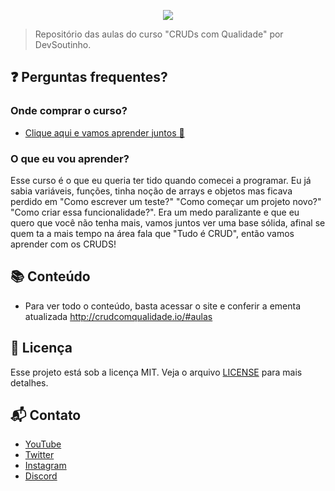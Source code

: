 <p align="center">
   <img src="https://user-images.githubusercontent.com/13791385/219491917-1a378a81-6794-4b21-95ff-c712efa2f904.png" />
</p>


> Repositório das aulas do curso "CRUDs com Qualidade" por DevSoutinho.

## ❓ Perguntas frequentes?

### Onde comprar o curso?

- [Clique aqui e vamos aprender juntos 🤝](https://crudcomqualidade.io/comprar)

### O que eu vou aprender?

Esse curso é o que eu queria ter tido quando comecei a programar. Eu já sabia variáveis, funções, tinha noção de arrays e objetos mas ficava perdido em "Como escrever um teste?" "Como começar um projeto novo?" "Como criar essa funcionalidade?". Era um medo paralizante e que eu quero que você não tenha mais, vamos juntos ver uma base sólida, afinal se quem ta a mais tempo na área fala que "Tudo é CRUD", então vamos aprender com os CRUDS!

## 📚 Conteúdo

- Para ver todo o conteúdo, basta acessar o site e conferir a ementa atualizada http://crudcomqualidade.io/#aulas

## 📝 Licença

Esse projeto está sob a licença MIT. Veja o arquivo [LICENSE](LICENSE) para mais detalhes.

## 📬 Contato

- [YouTube](https://youtube.com/@DevSoutinho)
- [Twitter](https://twitter.com/omariosouto)
- [Instagram](https://instagram.com/devsoutinho)
- [Discord](https://mariosouto.com/discord/)

